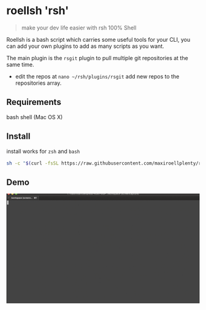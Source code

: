 # roellsh 'rsh'
> make your dev life easier with rsh 100% Shell

Roellsh is a bash script which carries some useful tools for your CLI,
you can add your own plugins to add as many scripts as you want.

The main plugin is the `rsgit` plugin to pull multiple git repositories at the same time.
* edit the repos at `nano ~/rsh/plugins/rsgit` add new repos to the repositories array.

## Requirements
bash shell (Mac OS X)

## Install
install works for `zsh` and `bash`

``` bash
sh -c "$(curl -fsSL https://raw.githubusercontent.com/maxiroellplenty/roellsh/master/core/scripts/install.sh)"
```

## Demo
![demo](demo.gif)
